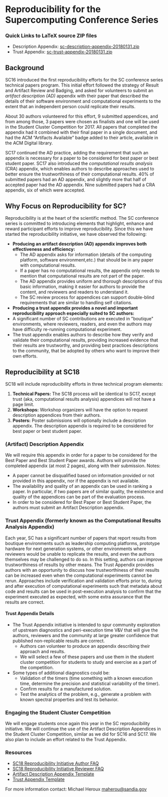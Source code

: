# Reproducibility for the Supercomputing Conference Series

### Quick Links to LaTeX source ZIP files

- Description Appendix: [sc-description-appendix-20180131.zip](https://collegeville.github.io/sc-reproducibility/sc-description-appendix-20180131.zip)
- Trust Appendix: [sc-trust-appendix-20180131.zip](https://collegeville.github.io/sc-reproducibility/sc-trust-appendix-20180131.zip)


## Background
SC16 introduced the first reproducibility efforts for the SC conference series technical papers program. This initial effort followed the strategy of Result and Artifact Review and Badging, and asked for volunteers to submit an _artifact description (AD)_ appendix with their paper that described the details of their software environment and computational experiments to the extent that an independent person could replicate their results.

About 30 authors volunteered for this effort, 9 submitted appendices, and from among those, 3 papers were chosen as finalists and one will be used in the Student Cluster Competition for 2017. All papers that completed the appendix had it combined with their final paper in a single document, and had the ACM “Artifacts Available” badge added to their article, available in the ACM Digital library.

SC17 continued the AD practice, adding the requirement that such an appendix is necessary for a paper to be considered for best paper or best student paper.  SC17 also introduced the _computational results analysis_ (CRA) appendix, which enables authors to describe approaches used to better ensure the trustworthiness of their computational results.  40% of submitted papers had an AD appendix, and slightly more that half of accepted paper had the AD appendix.  Nine submitted papers had a CRA appendix, six of which were accepted.

## Why Focus on Reproducibility for SC?

Reproducibility is at the heart of the scientific method.  The SC conference series is committed to introducing elements that highlight, enhance and reward participant efforts to improve reproducibility.  Since this we have started the reproducibility initiative, we have observed the following:
- **Producing an artifact description (AD) appendix improves both effectiveness and efficiency:** 
  - The AD appendix asks for information (details of the computing platform, software environment,etc.) that should be in any paper with computational results.  
  - If a paper has no computational results, the appendix only needs to mention that computational results are not part of the paper.  
  - The AD appendix provides uniform and thorough descriptions of this basic information, making it easier for authors to provide the content, and reviewers and readers to understand it.
  - The SC review process for appendices can support double-blind requirements that are similar to handling self citations.
- **Producing a trust appendix provides a novel and important reproducibility approach especially suited to SC authors:**
 - A significant number of SC contributions are executed in "boutique" environments, where reviewers, readers, and even the authors may have difficulty re-running computational experiment.
 - The trust appendix enables authors to describe how they verify and validate their computational results, providing increased evidence that their results are trustworthy, and providing best practices descriptions to the community, that be adopted by others who want to improve their own efforts.
 
## Reproducibility at SC18

SC18 will include reproducibility efforts in three technical program elements:
1. **Technical Papers:** The SC18 process will be identical to SC17, except trust (aka, computational results analysis) appendices will not have a page limit.
2. **Workshops:** Workshop organizers will have the option to request description appendices from their authors.
3. **Posters:** Poster submissions will optionally include a description appendix.  The description appendix is required to be considered for best paper or best student paper.

### (Artifact) Description Appendix

We will require this appendix in order for a paper to be considered for the Best Paper and Best Student Paper awards. Authors will provide the completed appendix (at most 2 pages), along with their submission.
Notes:

- A paper cannot be disqualified based on information provided or not provided in this appendix, nor if the appendix is not available.
- The availability and quality of an appendix can be used in ranking a paper. In particular, if two papers are of similar quality, the existence and quality of the appendices can be part of the evaluation process.
- In order to be considered for Best Paper or Best Student Paper, the authors must submit an Artifact Description appendix.

### Trust Appendix (formerly known as the Computational Results Analysis Appendix)
Each year, SC has a significant number of papers that report results from boutique environments such as leadership computing platforms, prototype hardware for next generation systems, or other environments where reviewers would be unable to replicate the results, and even the authors themselves may be challenged to do so. In this setting, authors can improve trustworthiness of results by other means. The Trust Appendix provides authors with an opportunity to discuss how trustworthiness of their results can be increased even when the computational experiments cannot be rerun. Approaches include verification and validation efforts prior to, during and after execution of computational experiments such that metadata about code and results can be used in post-execution analysis to confirm that the experiment executed as expected, with some extra assurance that the results are correct.

#### Trust Appendix Details
- The Trust Appendix initiative is intended to spur community exploration of upstream diagnostics and peri-execution time V&V that will give the authors, reviewers and the community at large greater confidence that published non-replicable results are correct.
  - Authors can volunteer to produce an appendix describing their approach and results.
  - We will select a few of these papers and use them in the student cluster competition for students to study and exercise as a part of the competition.
- Some types of additional diagnostics could be:
  - Validation of the timers (time something with a known execution time, determine the precision and statistical variability of the timer).
  - Confirm results for a manufactured solution.
  - Test the analytics of the problem, e.g., generate a problem with known spectral properties and test its behavior.

### Engaging the Student Cluster Competition
We will engage students once again this year in the SC reproducibility initiative. We will continue the use of the Artifact Description Appendices in the Student Cluster Competition, similar as we did for SC16 and SC17. We also plan to include an effort related to the Trust Appendix.

### Resources

- [SC18 Reproducibility Initiative Author FAQ](https://collegeville.github.io/sc-reproducibility/AuthorFAQ.html)
- [SC18 Reproducibility Initiative Reviewer FAQ](https://collegeville.github.io/sc-reproducibility/ReviewerFAQ.html)
- [Artifact Description Appendix Template](https://collegeville.github.io/sc-reproducibility/DescriptionAppendixTemplate.html)
- [Trust Appendix Template](https://collegeville.github.io/sc-reproducibility/TrustAppendixTemplate.html)

For more information contact: Michael Heroux <maherou@sandia.gov>
